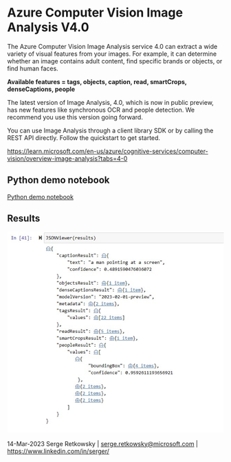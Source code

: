 #  Azure Computer Vision Image Analysis V4.0

The Azure Computer Vision Image Analysis service 4.0 can extract a wide variety of visual features from your images. For example, it can determine whether an image contains adult content, find specific brands or objects, or find human faces.

**Available features = tags, objects, caption, read, smartCrops, denseCaptions, people**

The latest version of Image Analysis, 4.0, which is now in public preview, has new features like synchronous OCR and people detection. We recommend you use this version going forward.

You can use Image Analysis through a client library SDK or by calling the REST API directly. Follow the quickstart to get started.

https://learn.microsoft.com/en-us/azure/cognitive-services/computer-vision/overview-image-analysis?tabs=4-0

## Python demo notebook
<a href="https://github.com/retkowsky/removing_background_azure_computer_vision_4/blob/main/Azure%20CV4/Image%20Analysis%20V4.0.ipynb.ipynb">Python demo notebook</a>

## Results
<img src="res.jpg">

14-Mar-2023 Serge Retkowsky | serge.retkowsky@microsoft.com | https://www.linkedin.com/in/serger/
